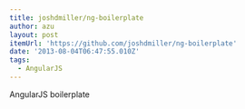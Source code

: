 ```yaml
---
title: joshdmiller/ng-boilerplate
author: azu
layout: post
itemUrl: 'https://github.com/joshdmiller/ng-boilerplate'
date: '2013-08-04T06:47:55.010Z'
tags:
  - AngularJS
---
```

AngularJS boilerplate
